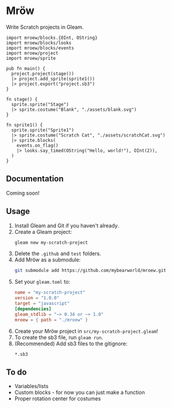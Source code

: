 # Mröw

Write Scratch projects in Gleam.

```gleam
import mroew/blocks.{OInt, OString}
import mroew/blocks/looks
import mroew/blocks/events
import mroew/project
import mroew/sprite

pub fn main() {
  project.project(stage())
  |> project.add_sprite(sprite1())
  |> project.export("project.sb3")
}

fn stage() {
  sprite.sprite("Stage")
  |> sprite.costume("Blank", "./assets/blank.svg")
}

fn sprite1() {
  sprite.sprite("Sprite1")
  |> sprite.costume("Scratch Cat", "./assets/scratchCat.svg")
  |> sprite.blocks(
    events.on_flag()
    |> looks.say_timed(OString("Hello, world!"), OInt(2)),
  )
}
```

## Documentation

Coming soon!

## Usage

1. Install Gleam and Git if you haven't already.
2. Create a Gleam project:
   ```sh
   gleam new my-scratch-project
   ```
3. Delete the `.github` and `test` folders.
4. Add Mröw as a submodule:
   ```sh
   git submodule add https://github.com/mybearworld/mroew.git
   ```
5. Set your `gleam.toml` to:
   ```toml
   name = "my-scratch-project"
   version = "1.0.0"
   target = "javascript"
   [dependencies]
   gleam_stdlib = "~> 0.34 or ~> 1.0"
   mroew = { path = "./mroew" }
   ```
6. Create your Mröw project in `src/my-scratch-project.gleam`!
7. To create the sb3 file, run `gleam run`.
8. (Recommended) Add sb3 files to the gitignore:
   ```ignore
   *.sb3
   ```

## To do

- Variables/lists
- Custom blocks - for now you can just make a function
- Proper rotation center for costumes
